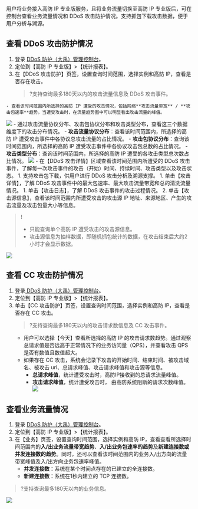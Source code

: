 用户将业务接入高防 IP 专业版服务，且将业务流量切换至高防 IP 专业版后，可在控制台查看业务流量情况和 DDoS 攻击防护情况。支持抓包下载攻击数据，便于用户分析与溯源。
## 查看 DDoS 攻击防护情况
1. 登录 [DDoS 防护（大禹）管理控制台](https://console.cloud.tencent.com/dayu/overview)。
1. 定位到【高防 IP 专业版】>【统计报表】。
1. 在【DDoS 攻击防护】页签，设置查询时间范围，选择实例和高防 IP，查看是否存在攻击。
   >?支持查询最多180天以内的攻击流量信息及 DDoS 攻击事件。
>
	- 查看该时间范围内所选择的高防 IP 遭受的攻击情况，包括网络**攻击流量带宽** / **攻击包速率**趋势。当遭受攻击时，在流量趋势图中可以明显看出攻击流量的峰值。
![](https://main.qcloudimg.com/raw/93d6ef27a3f935d68c41f35d0d2aca24.png)
	- 通过攻击流量协议分布、攻击包协议分布和攻击类型分布，查看这三个数据维度下的攻击分布情况。
		- **攻击流量协议分布**：查看该时间范围内，所选择的高防 IP 遭受攻击事件中各协议总攻击流量的占比情况。
		- **攻击包协议分布**：查询该时间范围内，所选择的高防 IP 遭受攻击事件中各协议攻击包总数的占比情况。
		- **攻击类型分布**：查询该时间范围内，所选择的高防 IP 遭受的各攻击类型总次数占比情况。
![](https://main.qcloudimg.com/raw/2a992a9edbae5e9aee11cd147fe5e90b.png)
	-  在【DDoS 攻击详情】区域查看该时间范围内所遭受的 DDoS 攻击事件，了解每一次攻击事件的攻击（开始）时间、持续时间、攻击类型以及攻击状态。
	1. 支持攻击包下载，供用户进行 DDoS 攻击分析及溯源支撑。
	1. 单击【攻击详情】，了解 DDoS 攻击事件中的最大包速率、最大攻击流量带宽和总的清洗流量情况。
	1. 单击【攻击日志】，了解 DDoS 攻击事件的攻击过程情况。
	2. 单击【攻击源信息】，查看该时间范围内所遭受攻击的攻击源 IP 地址、来源地区、产生的攻击流量及攻击包量大小等信息。
>!
>- 只能查询单个高防 IP 遭受攻击的攻击源信息。
>- 攻击源信息为抽样数据，即随机抓包统计的数据，在攻击结束后大约2小时才会显示数据。
>
 ![](https://main.qcloudimg.com/raw/5727c03e093d7e491d8da3f2b52988c1.png)

## 查看 CC 攻击防护情况
1. 登录[ DDoS 防护（大禹）管理控制台](https://console.cloud.tencent.com/dayu/overview)。
1. 定位到【高防 IP 专业版】>【统计报表】。
1. 单击【CC 攻击防护】页签，设置查询时间范围，选择实例和高防 IP，查看是否存在 CC 攻击。
   >?支持查询最多180天以内的攻击请求数信息及 CC 攻击事件。
   >
	- 用户可以选择【今天】查看所选择的高防 IP 的攻击请求数趋势。通过观察总请求值是否远高于正常情况下的业务访问量（QPS），并查看攻击 QPS 是否有数值且数值超大。
	- 如果存在 CC 攻击，系统会记录下攻击的开始时间、结束时间、被攻击域名、被攻击 url、总请求峰值、攻击请求峰值和攻击源等信息。
		-   **总请求峰值**，统计遭受攻击时，高防IP接收到的总请求流量峰值。
		-   **攻击请求峰值**，统计遭受攻击时， 由高防系统阻断的请求次数峰值。
![](https://main.qcloudimg.com/raw/d03d006a1e7930f2f43b33845c0f629a.png)

## 查看业务流量情况
1. 登录 [DDoS 防护（大禹）管理控制台](https://console.cloud.tencent.com/dayu/overview)。
1. 定位到【高防 IP 专业版】>【统计报表】。
1. 在【业务】页签，设置查询时间范围，选择实例和高防 IP，查看查看所选择时间范围内的**入/出业务流量带宽趋势**、**入/出业务包速率的趋势**及**新建连接数或并发连接数的趋势**。同时，还可以查看该时间范围内的业务入/出方向的流量带宽峰值及入/出方向业务包速率峰值。
	- **并发连接数**：系统在某个时间点存在的已建立的全连接数。
	- **新建连接数**：系统在1秒内建立的 TCP 连接数。
 >?支持查询最多180天以内的业务信息。
 >
![](https://main.qcloudimg.com/raw/60ac833697ff0ba3d50ad1aa10d309c8.png)

